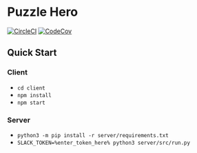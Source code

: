 # Puzzle Hero

[![CircleCI](https://img.shields.io/circleci/project/github/lancelafontaine/puzzle-hero.svg)](https://circleci.com/gh/lancelafontaine/puzzle-hero/tree/master) [![CodeCov](https://img.shields.io/codecov/c/github/lancelafontaine/puzzle-hero.svg)](https://codecov.io/gh/lancelafontaine/puzzle-hero)

## Quick Start

### Client
- `cd client`
- `npm install`
- `npm start`

### Server

- `python3 -m pip install -r server/requirements.txt`
- `SLACK_TOKEN=%enter_token_here% python3 server/src/run.py`

